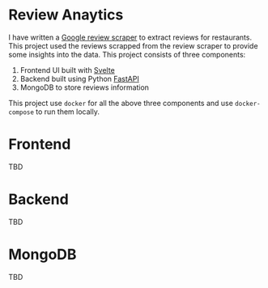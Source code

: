 # Review Anaytics
I have written a [Google review scraper](https://github.com/saisyam/reviews-scraper) to extract reviews for restaurants. This project used the reviews scrapped from the review scraper to provide some insights into the data. This project consists of three components:

1. Frontend UI built with [Svelte](https://svelte.dev/)
2. Backend built using Python [FastAPI](https://fastapi.tiangolo.com/)
3. MongoDB to store reviews information

This project use `docker` for all the above three components and use `docker-compose` to run them locally. 


# Frontend
TBD

# Backend
TBD

# MongoDB
TBD
